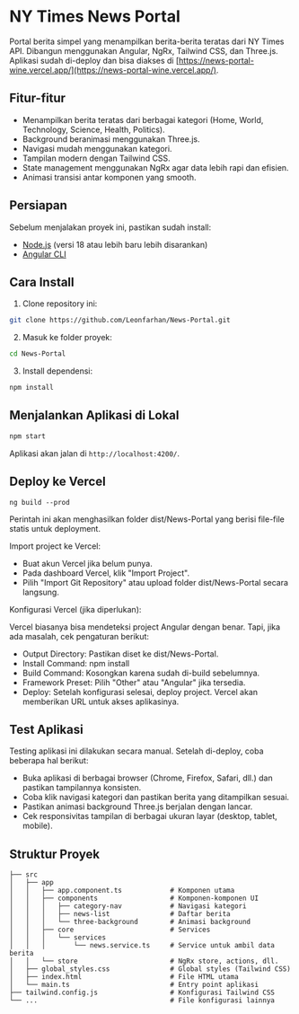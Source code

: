 # NY Times News Portal
Portal berita simpel yang menampilkan berita-berita teratas dari NY Times API. Dibangun menggunakan Angular, NgRx, Tailwind CSS, dan Three.js. Aplikasi sudah di-deploy dan bisa diakses di [https://news-portal-wine.vercel.app/](https://news-portal-wine.vercel.app/).

## Fitur-fitur

* Menampilkan berita teratas dari berbagai kategori (Home, World, Technology, Science, Health, Politics).
* Background beranimasi menggunakan Three.js.
* Navigasi mudah menggunakan kategori.
* Tampilan modern dengan Tailwind CSS.
* State management menggunakan NgRx agar data lebih rapi dan efisien.
* Animasi transisi antar komponen yang smooth.

## Persiapan

Sebelum menjalakan proyek ini, pastikan sudah install:

* [Node.js](https://nodejs.org/) (versi 18 atau lebih baru lebih disarankan)
* [Angular CLI](https://angular.io/cli)

## Cara Install

1. Clone repository ini:

```bash
git clone https://github.com/Leonfarhan/News-Portal.git
```

2. Masuk ke folder proyek:

```bash
cd News-Portal
```

3. Install dependensi:

```bash
npm install
```

## Menjalankan Aplikasi di Lokal

```bash
npm start
```

Aplikasi akan jalan di `http://localhost:4200/`.

## Deploy ke Vercel
```
ng build --prod
```
Perintah ini akan menghasilkan folder dist/News-Portal yang berisi file-file statis untuk deployment.

Import project ke Vercel:
* Buat akun Vercel jika belum punya.
* Pada dashboard Vercel, klik "Import Project".
* Pilih "Import Git Repository" atau upload folder dist/News-Portal secara langsung.

Konfigurasi Vercel (jika diperlukan):

Vercel biasanya bisa mendeteksi project Angular dengan benar. Tapi, jika ada masalah, cek pengaturan berikut:
* Output Directory: Pastikan diset ke dist/News-Portal.
* Install Command: npm install
* Build Command: Kosongkan karena sudah di-build sebelumnya.
* Framework Preset: Pilih "Other" atau "Angular" jika tersedia.
* Deploy: Setelah konfigurasi selesai, deploy project. Vercel akan memberikan URL untuk akses aplikasinya.

## Test Aplikasi
Testing aplikasi ini dilakukan secara manual. Setelah di-deploy, coba beberapa hal berikut:
* Buka aplikasi di berbagai browser (Chrome, Firefox, Safari, dll.) dan pastikan tampilannya konsisten.
* Coba klik navigasi kategori dan pastikan berita yang ditampilkan sesuai.
* Pastikan animasi background Three.js berjalan dengan lancar.
* Cek responsivitas tampilan di berbagai ukuran layar (desktop, tablet, mobile).

## Struktur Proyek

```
├── src
│   ├── app
│   │   ├── app.component.ts            # Komponen utama
│   │   ├── components                  # Komponen-komponen UI
│   │   │   ├── category-nav            # Navigasi kategori
│   │   │   ├── news-list               # Daftar berita
│   │   │   └── three-background        # Animasi background
│   │   ├── core                        # Services
│   │   │   └── services
│   │   │       └── news.service.ts     # Service untuk ambil data berita
│   │   └── store                       # NgRx store, actions, dll.
│   ├── global_styles.css               # Global styles (Tailwind CSS)
│   ├── index.html                      # File HTML utama
│   └── main.ts                         # Entry point aplikasi
├── tailwind.config.js                  # Konfigurasi Tailwind CSS
└── ...                                 # File konfigurasi lainnya
```
